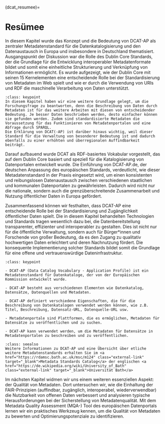 (dcat_resumee)=
# Resümee

In diesem Kapitel wurde das Konzept und die Bedeutung von DCAT-AP als zentraler Metadatenstandard für die Datenkatalogisierung und den Datenaustausch in Europa und insbesondere in Deutschland thematisiert. Ausgangspunkt der Diskussion war die Rolle des Dublin Core Standards, der die Grundlage für die Entwicklung interoperabler Metadatenformate bildet und somit eine einheitliche Strukturierung und Verknüpfung von Informationen ermöglicht. Es wurde aufgezeigt, wie der Dublin Core mit seinen 15 Kernelementen eine entscheidende Rolle bei der Standardisierung von Metadaten im Web spielt und wie er durch die Verwendung von URIs und RDF die maschinelle Verarbeitung von Daten unterstützt.

```{admonition} Bezug zur Forschungsfrage
:class: keypoint
In diesem Kapitel haben wir eine weitere Grundlage gelegt, um die Forschungsfrage zu beantworten, denn die Beschreibung von Daten durch Metadaten ist für das weitere Arbeiten mit diesen von entscheidender Bedeutung. Je besser Daten beschrieben werden, desto einfacher können sie gefunden werden. Zudem sind standardisierte Metadaten die Voraussetzung für das Funktionieren von Metadatenportalen und eine Abfrage durch SPARQL.  
Die Erklärung von DCAT(-AP) ist darüber hinaus wichtig, weil dieser Standard für die Verwaltung von besonderer Bedeutung ist und dadurch ebenfalls zu einer erhöhten und überregionalen Auffindbarkeit beiträgt.
```

Darauf aufbauend wurde DCAT als RDF-basiertes Vokabular vorgestellt, das auf dem Dublin Core basiert und speziell für die Katalogisierung von Datenportalen entwickelt wurde. Die Einführung von DCAT-AP.de, der deutschen Anpassung des europäischen Standards, verdeutlicht, wie dieser Metadatenstandard in der Praxis eingesetzt wird, um einen konsistenten und reibungslosen Datenaustausch zwischen verschiedenen staatlichen und kommunalen Datenportalen zu gewährleisten. Dadurch wird nicht nur die nationale, sondern auch die grenzüberschreitende Zusammenarbeit und Nutzung öffentlicher Daten in Europa gefördert.

Zusammenfassend können wir festhalten, dass DCAT-AP eine entscheidende Rolle bei der Standardisierung und Zugänglichkeit öffentlicher Daten spielt. Die in diesem Kapitel behandelten Technologien und Standards tragen wesentlich dazu bei, die Datenbereitstellung transparenter, effizienter und interoperabler zu gestalten. Dies ist nicht nur für die öffentliche Verwaltung, sondern auch für Bürger*innen und Forschende von großer Bedeutung, da es den Zugang zu qualitativ hochwertigen Daten erleichtert und deren Nachnutzung fördert. Die konsequente Implementierung solcher Standards bildet somit die Grundlage für eine offene und vertrauenswürdige Dateninfrastruktur.


```{admonition} Key points
:class: keypoint

- DCAT-AP (Data Catalog Vocabulary - Application Profile) ist ein Metadatenstandard für Datenkataloge, der von der Europäischen Kommission entwickelt wurde.

- DCAT-AP besteht aus verschiedenen Elementen wie Datenkatalog, Datensätze, Datenquellen und Metadaten.

- DCAT-AP definiert verschiedene Eigenschaften, die für die Beschreibung von Datenkatalogen verwendet werden können, wie z.B. Titel, Beschreibung, Datensatz-URL, Datenquelle-URL usw.

- Metadatenportale sind Plattformen, die es ermöglichen, Metadaten für Datensätze zu veröffentlichen und zu suchen.

- DCAT-AP kann verwendet werden, um die Metadaten für Datensätze in Metadatenportalen zu beschreiben und zu veröffentlichen.

```


```{admonition} Weitere Informationen
:class: seealso 
Weitere Informationen zu DCAT-AP und eine Übersicht über etliche weitere Metadatenstandards erhalten Sie im <a href="https://rdamsc.bath.ac.uk/msc/m124" class="external-link" target="_blank">Metadata Standards Catalog</a> der englischen <a href="https://de.wikipedia.org/wiki/University_of_Bath" class="external-link" target="_blank">Universität Bath</a>
```

Im nächsten Kapitel widmen wir uns einem weiteren essenziellen Aspekt: der Qualität von Metadaten. Dort untersuchen wir, wie die Einhaltung der FAIR-Prinzipien (auffindbar, zugänglich, interoperabel, wiederverwendbar) die Nutzbarkeit von offenen Daten verbessert und analysieren typische Herausforderungen bei der Sicherstellung von Metadatenqualität. Mit dem Metadata Quality Assessment (MQA-) Tool des europäischen Datenportals lernen wir ein praktisches Werkzeug kennen, um die Qualität von Metadaten zu bewerten und Optimierungspotenziale zu identifizieren.
